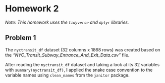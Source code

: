 Homework 2
================

*Note: This homework uses the `tidyverse` and `dplyr` libraries.*

## Problem 1

The `nyctransit_df` dataset (32 columns x 1868 rows) was created based
on the *“NYC_Transit_Subway_Entrance_And_Exit_Data.csv”* file.

After reading the `nyctransit_df` dataset and taking a look at its 32
variables with `summary(nyctransit_df)`, I applied the snake case
convention to the variable names using `clean_names` from the `janitor`
package.
